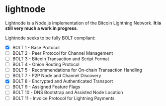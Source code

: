 # lightnode
Lightnode is a Node.js implementation of the Bitcoin Lightning Network. __It is still very much a work in progress__.

Lightnode seeks to be fully BOLT compliant:
- [x] BOLT 1 - Base Protocol
- [ ] BOLT 2 - Peer Protocol for Channel Management
- [ ] BOLT 3 - Bitcoin Transaction and Script Format
- [ ] BOLT 4 - Onion Routing Protocol
- [ ] BOLT 5 - Recommendations for On-chain Transaction Handling
- [ ] BOLT 7 - P2P Node and Channel Discovery
- [x] BOLT 8 - Encrypted and Authenticated Transport
- [ ] BOLT 9 - Assigned Feature Flags
- [ ] BOLT 10 - DNS Bootstrap and Assisted Node Location
- [ ] BOLT 11 - Invoice Protocol for Lightning Payments
